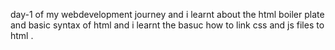 day-1 of my webdevelopment journey and i learnt about the html boiler plate and basic syntax of html and i learnt the basuc how to link css and js files to html .
